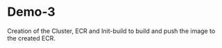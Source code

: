 # Demo-3
Creation of the Cluster, ECR and Init-build to build and push the image to the created ECR.
